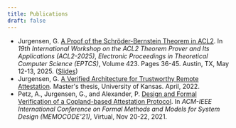 ```yaml
---
title: Publications
draft: false
---
```


- Jurgensen, G. [A Proof of the Schröder-Bernstein Theorem in ACL2](/papers/schroeder-bernstein.pdf). In *19th International Workshop on the ACL2 Theorem Prover and Its Applications (ACL2-2025)*, *Electronic Proceedings in Theoretical Computer Science (EPTCS)*, Volume 423. Pages 36-45. Austin, TX, May 12-13, 2025. ([Slides](/presentations/2025-acl2-workshop-sb.pdf))
- Jurgensen, G. [A Verified Architecture for Trustworthy Remote Attestation](/papers/thesis.pdf). Master's thesis, University of Kansas. April, 2022.
- Petz, A., Jurgensen, G., and Alexander, P. [Design and Formal Verification of a Copland-based Attestation Protocol](/papers/memocode21.pdf). In *ACM-IEEE International Conference on Formal Methods and Models for System Design (MEMOCODE'21)*, Virtual, Nov 20-22, 2021.
